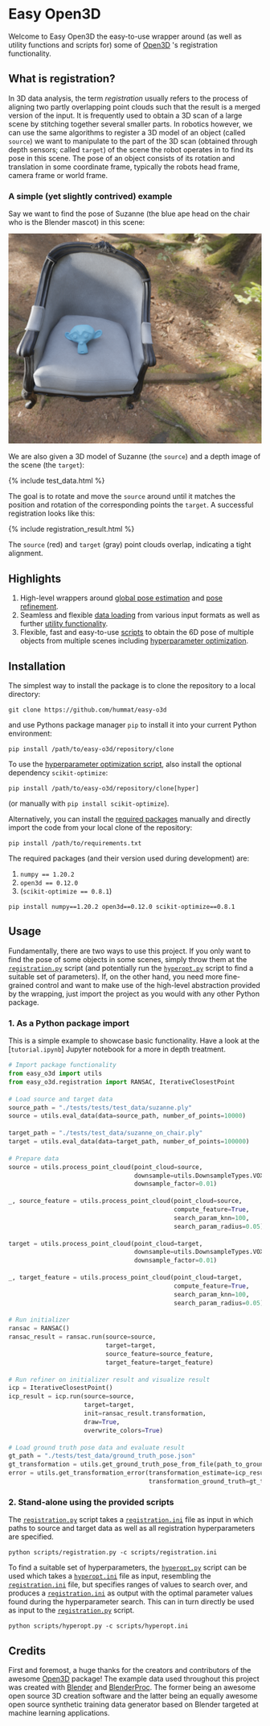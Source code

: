 # Easy Open3D
Welcome to Easy Open3D the easy-to-use wrapper around (as well as utility functions and scripts for) some of
[Open3D](http://www.open3d.org) 's registration functionality.

## What is registration?
In 3D data analysis, the term _registration_ usually refers to the process of aligning two partly overlapping point
clouds such that the result is a merged version of the input. It is frequently used to obtain a 3D scan of a large scene
by stitching together several smaller parts.
In robotics however, we can use the same algorithms to register a 3D model of an object (called `source`) we want to
manipulate to the part of the 3D scan (obtained through depth sensors; called `target`) of the scene the robot operates
in to find its pose in this scene. The pose of an object consists of its rotation and translation in some coordinate
frame, typically the robots head frame, camera frame or world frame.

### A simple (yet slightly contrived) example
Say we want to find the pose of Suzanne (the blue ape head on the chair who is the Blender mascot) in this scene:

![](./tests/test_data/bop_data/obj_of_interest/train_pbr/000000/rgb/000020.png)

We are also given a 3D model of Suzanne (the `source`) and a depth image of the scene (the `target`):

{% include test_data.html %}

The goal is to rotate and move the `source` around until it matches the position and rotation of the corresponding
points the `target`. A successful registration looks like this:

{% include registration_result.html %}

The `source` (red) and `target` (gray) point clouds overlap, indicating a tight alignment.

## Highlights
1. High-level wrappers around
   [global pose estimation](https://github.com/hummat/easy-o3d/blob/22f760c46450b1e6e4a595ae9d79aa6846c0cda6/easy_o3d/registration.py#L208) and
   [pose refinement](https://github.com/hummat/easy-o3d/blob/22f760c46450b1e6e4a595ae9d79aa6846c0cda6/easy_o3d/registration.py#L65).
2. Seamless and flexible
   [data loading](https://github.com/hummat/easy-o3d/blob/22f760c46450b1e6e4a595ae9d79aa6846c0cda6/easy_o3d/utils.py#L92)
   from various input formats as well as further
   [utility functionality](https://github.com/hummat/easy-o3d/blob/master/easy_o3d/utils.py).
3. Flexible, fast and easy-to-use [scripts](https://github.com/hummat/easy-o3d/tree/master/scripts) to obtain the 6D
   pose of multiple objects from multiple scenes including
   [hyperparameter optimization](https://github.com/hummat/easy-o3d/blob/master/scripts/hyperopt.py).

## Installation
The simplest way to install the package is to clone the repository to a local directory:
```commandline
git clone https://github.com/hummat/easy-o3d
```
and use Pythons package manager `pip` to install it into your current Python environment:
```commandline
pip install /path/to/easy-o3d/repository/clone
```
To use the [hyperparameter optimization script](https://github.com/hummat/easy-o3d/blob/master/scripts/hyperopt.py),
also install the optional dependency `scikit-optimize`:
```commandline
pip install /path/to/easy-o3d/repository/clone[hyper]
```
(or manually with `pip install scikit-optimize`).

Alternatively, you can install the [required packages](https://github.com/hummat/easy-o3d/blob/master/requirements.txt)
manually and directly import the code from your local clone of the repository:
```commandline
pip install /path/to/requirements.txt
```
The required packages (and their version used during development) are:
1. `numpy == 1.20.2`
2. `open3d == 0.12.0`
3. (`scikit-optimize == 0.8.1`)
```commandline
pip install numpy==1.20.2 open3d==0.12.0 scikit-optimize==0.8.1
```

## Usage
Fundamentally, there are two ways to use this project. If you only want to find the pose of some objects in some scenes,
simply throw them at the
[`registration.py`](https://github.com/hummat/easy-o3d/tree/master/scripts/registration.py) script
(and potentially run the [`hyperopt.py`](https://github.com/hummat/easy-o3d/tree/master/scripts/hyperopt.py) script to
find a suitable set of parameters).
If, on the other hand, you need more fine-grained control and want to make use of the high-level abstraction provided by
the wrapping, just import the project as you would with any other Python package.

### 1. As a Python package import
This is a simple example to showcase basic functionality. Have a look at the [`tutorial.ipynb`] Jupyter notebook for
a more in depth treatment.
```python
# Import package functionality
from easy_o3d import utils
from easy_o3d.registration import RANSAC, IterativeClosestPoint

# Load source and target data
source_path = "./tests/tests/test_data/suzanne.ply"
source = utils.eval_data(data=source_path, number_of_points=10000)

target_path = "./tests/test_data/suzanne_on_chair.ply"
target = utils.eval_data(data=target_path, number_of_points=100000)

# Prepare data
source = utils.process_point_cloud(point_cloud=source,
                                   downsample=utils.DownsampleTypes.VOXEL,
                                   downsample_factor=0.01)

_, source_feature = utils.process_point_cloud(point_cloud=source,
                                              compute_feature=True,
                                              search_param_knn=100,
                                              search_param_radius=0.05)

target = utils.process_point_cloud(point_cloud=target,
                                   downsample=utils.DownsampleTypes.VOXEL,
                                   downsample_factor=0.01)

_, target_feature = utils.process_point_cloud(point_cloud=target,
                                              compute_feature=True,
                                              search_param_knn=100,
                                              search_param_radius=0.05)

# Run initializer
ransac = RANSAC()
ransac_result = ransac.run(source=source,
                           target=target,
                           source_feature=source_feature,
                           target_feature=target_feature)

# Run refiner on initializer result and visualize result
icp = IterativeClosestPoint()
icp_result = icp.run(source=source,
                     target=target,
                     init=ransac_result.transformation,
                     draw=True,
                     overwrite_colors=True)

# Load ground truth pose data and evaluate result
gt_path = "./tests/test_data/ground_truth_pose.json"
gt_transformation = utils.get_ground_truth_pose_from_file(path_to_ground_truth_json=gt_path)
error = utils.get_transformation_error(transformation_estimate=icp_result.transformation,
                                       transformation_ground_truth=gt_transformation)
```

### 2. Stand-alone using the provided scripts
The [`registration.py`](https://github.com/hummat/easy-o3d/tree/master/scripts/registration.py) script takes
a [`registration.ini`](https://github.com/hummat/easy-o3d/tree/master/scripts/registration.ini) file as input in which
paths to source and target data as well as all registration hyperparameters are specified.
```commandline
python scripts/registration.py -c scripts/registration.ini
```

To find a suitable set of hyperparameters, the
[`hyperopt.py`](https://github.com/hummat/easy-o3d/tree/master/scripts/hyperopt.py) script can be used which takes a
[`hyperopt.ini`](https://github.com/hummat/easy-o3d/tree/master/scripts/hyperopt.ini) file as input, resembling the
[`registration.ini`](https://github.com/hummat/easy-o3d/tree/master/scripts/registration.ini) file, but specifies
ranges of values to search over, and produces a
[`registration.ini`](https://github.com/hummat/easy-o3d/tree/master/scripts/registration.ini) as output with the optimal
parameter values found during the hyperparameter search. This can in turn directly be used as input to the
[`registration.py`](https://github.com/hummat/easy-o3d/tree/master/scripts/registration.py) script.
```commandline
python scripts/hyperopt.py -c scripts/hyperopt.ini
```

## Credits
First and foremost, a huge thanks for the creators and contributors of the awesome [Open3D](http://www.open3d.org) package!
The example data used throughout this project was created with [Blender](https://www.blender.org/) and
[BlenderProc](https://github.com/DLR-RM/BlenderProc). The former being an awesome open source 3D creation software and
the latter being an equally awesome open source synthetic training data generator based on Blender targeted at machine
learning applications.